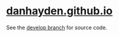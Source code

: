 # [danhayden.github.io](https://danhayden.github.io/)

See the [develop branch](https://github.com/danhayden/danhayden.github.io/tree/develop) for source code.
